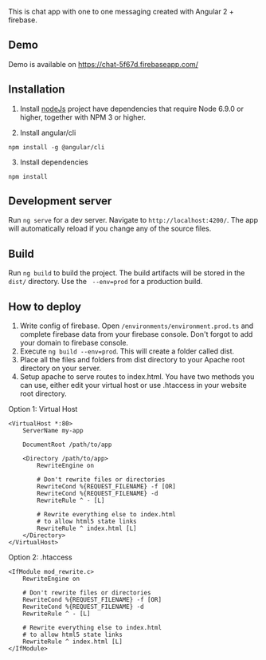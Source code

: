This is chat app with one to one messaging created with Angular 2 + firebase. 
 
## Demo
Demo is available on https://chat-5f67d.firebaseapp.com/ 

## Installation

1. Install [nodeJs](https://nodejs.org)
project have dependencies that require Node 6.9.0 or higher, together with NPM 3 or higher.

2. Install angular/cli
```
npm install -g @angular/cli
```
3. Install dependencies
```
npm install
```

## Development server
Run `ng serve` for a dev server. Navigate to `http://localhost:4200/`. The app will automatically reload if you change any of the source files.

## Build
Run `ng build` to build the project. The build artifacts will be stored in the `dist/` directory. Use the ` --env=prod` for a production build.

## How to deploy
1. Write config of firebase. Open `/environments/environment.prod.ts` and complete firebase data from your firebase console. Don't forgot to add your domain to firebase console.
2. Execute `ng build --env=prod`. This will create a folder called dist.
3. Place all the files and folders from dist directory to your Apache root directory on your server.
4. Setup apache to serve routes to index.html. You have two methods you can use, either edit your virtual host or use .htaccess in your website root directory.
 
 Option 1: Virtual Host
 
 ```
 <VirtualHost *:80>
     ServerName my-app
 
     DocumentRoot /path/to/app
 
     <Directory /path/to/app>
         RewriteEngine on
 
         # Don't rewrite files or directories
         RewriteCond %{REQUEST_FILENAME} -f [OR]
         RewriteCond %{REQUEST_FILENAME} -d
         RewriteRule ^ - [L]
 
         # Rewrite everything else to index.html
         # to allow html5 state links
         RewriteRule ^ index.html [L]
     </Directory>
 </VirtualHost>
 ```
 
 Option 2: .htaccess
 ```
 <IfModule mod_rewrite.c>
     RewriteEngine on
 
     # Don't rewrite files or directories
     RewriteCond %{REQUEST_FILENAME} -f [OR]
     RewriteCond %{REQUEST_FILENAME} -d
     RewriteRule ^ - [L]
 
     # Rewrite everything else to index.html
     # to allow html5 state links
     RewriteRule ^ index.html [L]
 </IfModule>
 ```
